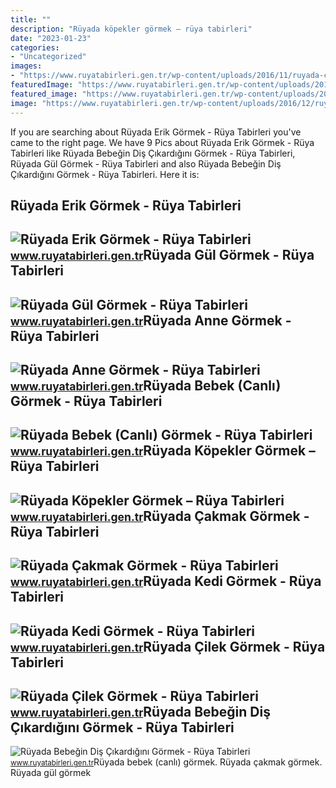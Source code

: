 ```yaml
---
title: ""
description: "Rüyada köpekler görmek – rüya tabirleri"
date: "2023-01-23"
categories:
- "Uncategorized"
images:
- "https://www.ruyatabirleri.gen.tr/wp-content/uploads/2016/11/ruyada-cakmak-gormek.jpeg"
featuredImage: "https://www.ruyatabirleri.gen.tr/wp-content/uploads/2016/10/ruyada-kopekler-gormek-825x510.jpeg"
featured_image: "https://www.ruyatabirleri.gen.tr/wp-content/uploads/2016/11/ruyada-kedi-gormek.jpg"
image: "https://www.ruyatabirleri.gen.tr/wp-content/uploads/2016/12/ruyada-bebek-gormek.jpeg"
---
```


If you are searching about Rüyada Erik Görmek - Rüya Tabirleri you've came to the right page. We have 9 Pics about Rüyada Erik Görmek - Rüya Tabirleri like Rüyada Bebeğin Diş Çıkardığını Görmek - Rüya Tabirleri, Rüyada Gül Görmek - Rüya Tabirleri and also Rüyada Bebeğin Diş Çıkardığını Görmek - Rüya Tabirleri. Here it is:

Rüyada Erik Görmek - Rüya Tabirleri
-----------------------------------

 ![Rüyada Erik Görmek - Rüya Tabirleri](https://www.ruyatabirleri.gen.tr/wp-content/uploads/2016/10/ruyada-erik-gormek.jpeg) <small>www.ruyatabirleri.gen.tr</small>Rüyada Gül Görmek - Rüya Tabirleri
----------------------------------

 ![Rüyada Gül Görmek - Rüya Tabirleri](https://www.ruyatabirleri.gen.tr/wp-content/uploads/2016/10/ruyada-gul-gormek-825x510.jpeg) <small>www.ruyatabirleri.gen.tr</small>Rüyada Anne Görmek - Rüya Tabirleri
-----------------------------------

 ![Rüyada Anne Görmek - Rüya Tabirleri](https://www.ruyatabirleri.gen.tr/wp-content/uploads/2016/10/ruyada-anne-gormek-825x510.jpeg) <small>www.ruyatabirleri.gen.tr</small>Rüyada Bebek (Canlı) Görmek - Rüya Tabirleri
--------------------------------------------

 ![Rüyada Bebek (Canlı) Görmek - Rüya Tabirleri](https://www.ruyatabirleri.gen.tr/wp-content/uploads/2016/12/ruyada-bebek-gormek.jpeg) <small>www.ruyatabirleri.gen.tr</small>Rüyada Köpekler Görmek – Rüya Tabirleri
---------------------------------------

 ![Rüyada Köpekler Görmek – Rüya Tabirleri](https://www.ruyatabirleri.gen.tr/wp-content/uploads/2016/10/ruyada-kopekler-gormek-825x510.jpeg) <small>www.ruyatabirleri.gen.tr</small>Rüyada Çakmak Görmek - Rüya Tabirleri
-------------------------------------

 ![Rüyada Çakmak Görmek - Rüya Tabirleri](https://www.ruyatabirleri.gen.tr/wp-content/uploads/2016/11/ruyada-cakmak-gormek.jpeg) <small>www.ruyatabirleri.gen.tr</small>Rüyada Kedi Görmek - Rüya Tabirleri
-----------------------------------

 ![Rüyada Kedi Görmek - Rüya Tabirleri](https://www.ruyatabirleri.gen.tr/wp-content/uploads/2016/11/ruyada-kedi-gormek.jpg) <small>www.ruyatabirleri.gen.tr</small>Rüyada Çilek Görmek - Rüya Tabirleri
------------------------------------

 ![Rüyada Çilek Görmek - Rüya Tabirleri](https://www.ruyatabirleri.gen.tr/wp-content/uploads/2016/12/ruyada-cilek-gormek-825x510.jpeg) <small>www.ruyatabirleri.gen.tr</small>Rüyada Bebeğin Diş Çıkardığını Görmek - Rüya Tabirleri
------------------------------------------------------

 ![Rüyada Bebeğin Diş Çıkardığını Görmek - Rüya Tabirleri](https://www.ruyatabirleri.gen.tr/wp-content/uploads/2016/09/ruyada-bebegin-dis-cikardigini-gormek.jpg) <small>www.ruyatabirleri.gen.tr</small>Rüyada bebek (canlı) görmek. Rüyada çakmak görmek. Rüyada gül görmek
